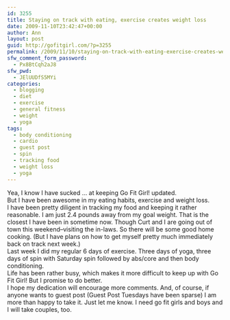 ```yaml
---
id: 3255
title: Staying on track with eating, exercise creates weight loss
date: 2009-11-10T23:42:47+00:00
author: Ann
layout: post
guid: http://gofitgirl.com/?p=3255
permalink: /2009/11/10/staying-on-track-with-eating-exercise-creates-weight-loss/
sfw_comment_form_password:
  - Px8BtCqh2aJ8
sfw_pwd:
  - JElUUDfS5MYi
categories:
  - blogging
  - diet
  - exercise
  - general fitness
  - weight
  - yoga
tags:
  - body conditioning
  - cardio
  - guest post
  - spin
  - tracking food
  - weight loss
  - yoga
---
```

Yea, I know I have sucked &#8230; at keeping Go Fit Girl! updated.  
But I have been awesome in my eating habits, exercise and weight loss.  
I have been pretty diligent in tracking my food and keeping it rather reasonable. I am just 2.4 pounds away from my goal weight. That is the closest I have been in sometime now. Though Curt and I are going out of town this weekend&#8211;visiting the in-laws. So there will be some good home cooking. (But I have plans on how to get myself pretty much immediately back on track next week.)  
Last week I did my regular 6 days of exercise. Three days of yoga, three days of spin with Saturday spin followed by abs/core and then body conditioning.  
Life has been rather busy, which makes it more difficult to keep up with Go Fit Girl! But I promise to do better.  
I hope my dedication will encourage more comments. And, of course, if anyone wants to guest post (Guest Post Tuesdays have been sparse) I am more than happy to take it. Just let me know. I need go fit girls and boys and I will take couples, too.